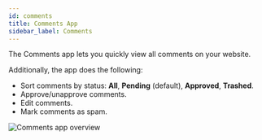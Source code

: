 ```yaml
---
id: comments
title: Comments App
sidebar_label: Comments
---
```


The Comments app lets you quickly view all comments on your website.

Additionally, the app does the following:

* Sort comments by status: **All**, **Pending** (default), **Approved**, **Trashed**.
* Approve/unapprove comments.
* Edit comments.
* Mark comments as spam.

![Comments app overview](/img/assistant/apps--apps-comments--1.jpg)
